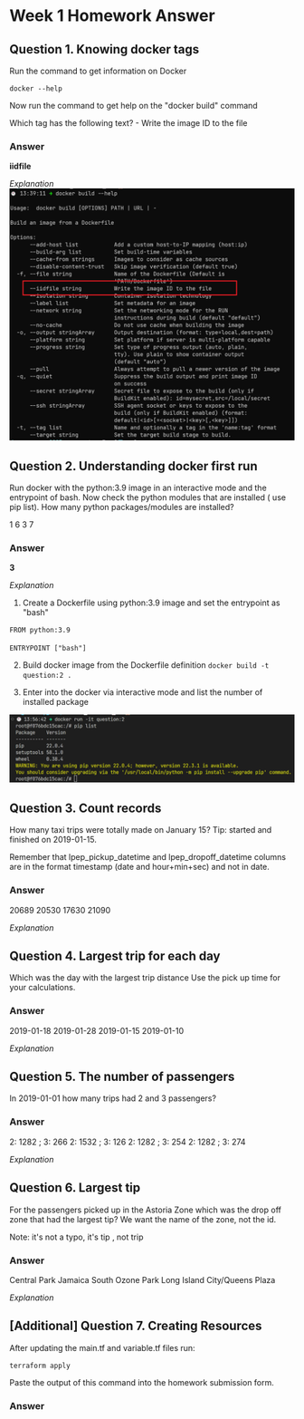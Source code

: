 # Week 1 Homework Answer

## Question 1. Knowing docker tags
Run the command to get information on Docker

```
docker --help
```

Now run the command to get help on the "docker build" command

Which tag has the following text? - Write the image ID to the file

### Answer
**iidfile**

_Explanation_
![iidfile info](./homework/question-1.png)

## Question 2. Understanding docker first run
Run docker with the python:3.9 image in an interactive mode and the entrypoint of bash. Now check the python modules that are installed ( use pip list). How many python packages/modules are installed?

1
6
3
7

### Answer
**3**

_Explanation_
1. Create a Dockerfile using python:3.9 image and set the entrypoint as "bash" 
```
FROM python:3.9

ENTRYPOINT ["bash"]
```

2. Build docker image from the Dockerfile definition `docker build -t question:2 .`

3. Enter into the docker via interactive mode and list the number of installed package

![number of installed package](./homework/question-2.png)

## Question 3. Count records
How many taxi trips were totally made on January 15?
Tip: started and finished on 2019-01-15.

Remember that lpep_pickup_datetime and lpep_dropoff_datetime columns are in the format timestamp (date and hour+min+sec) and not in date.

### Answer
20689
20530
17630
21090

_Explanation_

## Question 4. Largest trip for each day
Which was the day with the largest trip distance Use the pick up time for your calculations.

### Answer
2019-01-18
2019-01-28
2019-01-15
2019-01-10

_Explanation_

## Question 5. The number of passengers
In 2019-01-01 how many trips had 2 and 3 passengers?

### Answer
2: 1282 ; 3: 266
2: 1532 ; 3: 126
2: 1282 ; 3: 254
2: 1282 ; 3: 274

_Explanation_

## Question 6. Largest tip
For the passengers picked up in the Astoria Zone which was the drop off zone that had the largest tip? We want the name of the zone, not the id.

Note: it's not a typo, it's tip , not trip

### Answer
Central Park
Jamaica
South Ozone Park
Long Island City/Queens Plaza

_Explanation_

## [Additional] Question 7. Creating Resources
After updating the main.tf and variable.tf files run:
```
terraform apply
```

Paste the output of this command into the homework submission form.

### Answer
